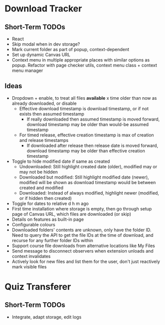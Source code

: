 # Download Tracker

## Short-Term TODOs

- React
- Skip modal when in dev storage?
- Mark current folder as part of popup, context-dependent
- Set up dynamic Canvas URL
- Context menu in multiple appropriate places with similar options as popup. Refactor with page checker utils, context menu class + context menu manager

## Ideas

- Dropdown + enable, to treat all files **available** x time older than now as already downloaded, or disable
	- Effective download timestamp is download timestamp, or if not exists then assumed timestamp
		- If really downloaded then assumed timestamp is moved forward, download timestamp may be older than would-be assumed timestamp
	- For timed release, effective creation timestamp is max of creation and release timestamps
		- If downloaded after release then release date is moved forward, download timestamp may be older than effective creation timestamp
- Toggle to hide modified date if same as created
	- Undownloaded: Still highlight created date (older), modified may or may not be hidden
	- Downloaded but modified: Still highlight modified date (newer), modified will be shown as download timestamp would be between created and modified
	- Downloaded: Instead of always modified, highlight newer (modified, or if hidden then created)
- Toggle for dates to relative d h m ago
- First time installation where storage is empty, then go through setup page of Canvas URL, which files are downloaded (or skip)
- Details on features as built-in page
- Configurable colours
- Downloaded folders' contents are unknown, only have the folder ID. Need to query the API to get the file IDs at the time of download, and recurse for any further folder IDs within
- Support course file downloads from alternative locations like My Files
- Send message to disconnect observers when extension unloads and context invalidates
- Actively look for new files and list them for the user, don't just reactively mark visible files

# Quiz Transferer

## Short-Term TODOs

- Integrate, adapt storage, edit logs
